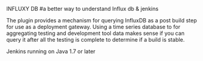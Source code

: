 INFLUXY DB
#a  better way to understand Influx db & jenkins

The plugin provides a mechanism for querying InfluxDB as a post build step for use as a deployment gateway. Using a time series database to for aggregating testing and development tool data makes sense if you can query it after all the testing is complete to determine if a build is stable.


Jenkins running on Java 1.7 or later
